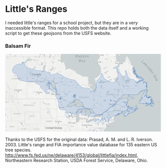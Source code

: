 # Little's Ranges

I needed little's ranges for a school project, but they are in a very inaccessible format. This repo holds both the data itself and a working script to get these geojsons from the USFS website.

### Balsam Fir
![Abies Balsamea range](/balsamfir.png?raw=true "Range Map")
























Thanks to the USFS for the original data:
Prasad, A. M. and L. R. Iverson. 2003. Little's range and FIA importance value database for 135 eastern US tree species. http://www.fs.fed.us/ne/delaware/4153/global/littlefia/index.html, Northeastern Research Station, USDA Forest Service, Delaware, Ohio. 

